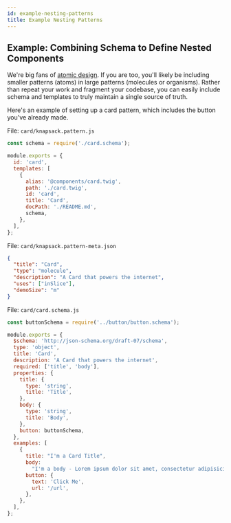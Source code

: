 ```yaml
---
id: example-nesting-patterns
title: Example Nesting Patterns
---
```


## Example: Combining Schema to Define Nested Components

We're big fans of [atomic design](http://atomicdesign.bradfrost.com/). If you are too, you'll likely be including smaller patterns (atoms) in large patterns (molecules or organisms). Rather than repeat your work and fragment your codebase, you can easily include schema and templates to truly maintain a single source of truth.

Here's an example of setting up a card pattern, which includes the button you've already made.

File: `card/knapsack.pattern.js`

```javascript
const schema = require('./card.schema');

module.exports = {
  id: 'card',
  templates: [
    {
      alias: '@components/card.twig',
      path: './card.twig',
      id: 'card',
      title: 'Card',
      docPath: './README.md',
      schema,
    },
  ],
};
```

File: `card/knapsack.pattern-meta.json`

```json
{
  "title": "Card",
  "type": "molecule",
  "description": "A Card that powers the internet",
  "uses": ["inSlice"],
  "demoSize": "m"
}
```

File: `card/card.schema.js`

```javascript
const buttonSchema = require('../button/button.schema');

module.exports = {
  $schema: 'http://json-schema.org/draft-07/schema',
  type: 'object',
  title: 'Card',
  description: 'A Card that powers the internet',
  required: ['title', 'body'],
  properties: {
    title: {
      type: 'string',
      title: 'Title',
    },
    body: {
      type: 'string',
      title: 'Body',
    },
    button: buttonSchema,
  },
  examples: [
    {
      title: "I'm a Card Title",
      body:
        "I'm a body - Lorem ipsum dolor sit amet, consectetur adipisicing elit, sed do eiusmod tempor incididunt ut labore et dolore magna aliqua.",
      button: {
        text: 'Click Me',
        url: '/url',
      },
    },
  ],
};
```
